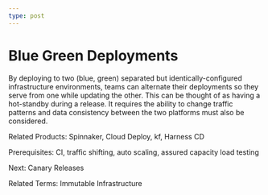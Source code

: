 ```yaml
---
type: post
---
```

# Blue Green Deployments

By deploying to two (blue, green) separated but identically-configured infrastructure environments, teams can alternate their deployments so they serve from one while updating the other.  This can be thought of as having a hot-standby during a release.  It requires the ability to change traffic patterns and data consistency between the two platforms must also be considered.

Related Products: Spinnaker, Cloud Deploy, kf, Harness CD

Prerequisites: CI, traffic shifting, auto scaling, assured capacity load testing

Next: Canary Releases

Related Terms: Immutable Infrastructure
